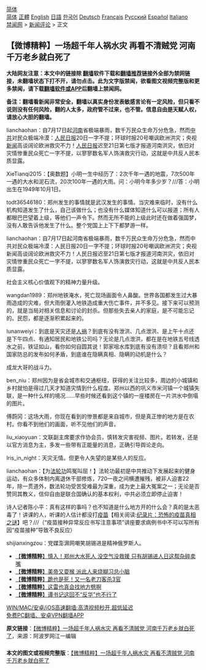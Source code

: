  <!-- 面包屑导航 --> <div class="breadcrumb"><!-- GTranslate: https://gtranslate.io/ -->  <div class="switcher notranslate">  <div class="selected">  <a href="#" onclick="return false;"> 简体</a>  </div>  <div class="option">  <a href="https://www.bannedbook.org" onclick="doGTranslate('zh-CN|zh-CN');jQuery('div.switcher div.selected a').html(jQuery(this).html());return false;" title="简体中文" class="nturl selected"> 简体</a>  <a href="https://www.bannedbook.org/zh-tw/" onclick="doGTranslate('zh-CN|zh-TW');jQuery('div.switcher div.selected a').html(jQuery(this).html());return false;" title="繁體中文" class="nturl"> 正體</a>  <a href="https://www.bannedbook.org/en/" onclick="doGTranslate('zh-CN|en');jQuery('div.switcher div.selected a').html(jQuery(this).html());return false;" title="English" class="nturl"> English</a>  <a href="https://www.bannedbook.org/ja/" onclick="doGTranslate('zh-CN|ja');jQuery('div.switcher div.selected a').html(jQuery(this).html());return false;" title="日本語" class="nturl"> 日語</a>  <a href="https://www.bannedbook.org/ko/" onclick="doGTranslate('zh-CN|ko');jQuery('div.switcher div.selected a').html(jQuery(this).html());return false;" title="한국어" class="nturl"> 한국어</a>  <a href="https://www.bannedbook.org/de/" onclick="doGTranslate('zh-CN|de');jQuery('div.switcher div.selected a').html(jQuery(this).html());return false;" title="Deutsch" class="nturl"> Deutsch</a>  <a href="https://www.bannedbook.org/fr/" onclick="doGTranslate('zh-CN|fr');jQuery('div.switcher div.selected a').html(jQuery(this).html());return false;" title="Français" class="nturl"> Français</a>  <a href="https://www.bannedbook.org/ru/" onclick="doGTranslate('zh-CN|ru');jQuery('div.switcher div.selected a').html(jQuery(this).html());return false;" title="Русский" class="nturl"> Русский</a>  <a href="https://www.bannedbook.org/es/" onclick="doGTranslate('zh-CN|es');jQuery('div.switcher div.selected a').html(jQuery(this).html());return false;" title="Español" class="nturl"> Español</a>  <a href="https://www.bannedbook.org/it/" onclick="doGTranslate('zh-CN|it');jQuery('div.switcher div.selected a').html(jQuery(this).html());return false;" title="Italiano" class="nturl"> Italiano</a>  </div>  </div>      <div class='breadcrumb-sub'><!-- Breadcrumb NavXT 6.3.0 --> <a href="https://www.bannedbook.org/" class="home">禁闻网</a> &gt; <a href="https://www.bannedbook.org/bnews/comments/" class="category">新闻评论</a> &gt; 正文</div></div><h2>【微博精粹】一场超千年人祸水灾 再看不清贼党 河南千万老乡就白死了</h2> <p class="notice"><b>大陆网友注意：本文中的链接除 <a href="https://github.com/bannedbook/fanqiang" >翻墙</a>软件下载和<a href="https://github.com/killgcd/justmysocks/blob/master/README.md">翻墙推荐</a>链接外全部为禁网链接，未翻墙状态下打不开，请勿点击。此为文字版禁闻，欲看图文视频完整版和更多禁闻，请下载<a href="https://github.com/bannedbook/fanqiang">翻墙软件或APP</a>后翻墙上禁闻网。</p><p>备注：翻墙看新闻非常安全，翻墙以真实身份发表敏感言论有一定风险，但只看不说则没有任何风险，翻的人太多，政府管不过来，也不管。信息自由是天赋人权，请放心大胆的翻墙。</b></p>  <div class="entry"> <p id="summary">lianchaohan：自7月17日起<a href="https://www.bannedbook.org/bnews/tag/%e6%b2%b3%e5%8d%97/" class="st_tag internal_tag" rel="tag" title="标签 河南 下的日志">河南</a>省极端暴雨，数千万民众生命万分危急，然而<a href="https://www.bannedbook.org/bnews/tag/%e4%b8%ad%e5%85%b1/" class="st_tag internal_tag" rel="tag" title="标签 中共 下的日志">中共</a>对民众极端冷漠：<span class='wp_keywordlink'><a href="https://www.bannedbook.org/forum2/topic109.html" title="透视人民日报" target="_blank">人民日报</a></span>20日一字不提；环球时报20号嘲讽欧洲洪灾；央视<span class='wp_keywordlink_affiliate'><a href="https://www.bannedbook.org/" title="新闻">新闻</a></span>高谈阔论欧洲救灾不力！<a href="https://www.bannedbook.org/bnews/tag/%e4%ba%ba%e6%b0%91%e6%97%a5%e6%8a%a5/" class="st_tag internal_tag" rel="tag" title="标签 人民日报 下的日志">人民日报</a>迟至21日第七版才报道河南洪灾，依旧对灾情惨重民众死亡一字不提，以寥寥数名军人饰演救灾行动，这就是中共反人民本质显露。</p> <p id="conimg">XieTianqi2015：【奥数题】小明一生中经历了：2次千年一遇的地震，7次500年一遇的大水和泥石流，20次100年一遇的大雨。问：小明今年多少岁？///答：小明出生在1949年10月1日。</p> <p>todt36546180：郑州发生的事情就是武汉发生的事情。当灾难来临时，没有什么机构知道发生了什么，自己该做什么；也没有什么媒体知道什么可以报道；所有人都眼巴巴望着上级，等他们一声令下。然而无所不能的上级此时还在做着强国梦，没有人敢告诉他发生了什么。整个党国上上下下都梦游一样。</p> <p>lianchaohan：自7月17日起河南省极端暴雨，数千万民众生命万分危急，然而中共对民众极端冷漠：人民日报20日一字不提；环球时报20号嘲讽欧洲洪灾；央视新闻高谈阔论欧洲救灾不力！人民日报迟至21日第七版才报道河南洪灾，依旧对灾情惨重民众死亡一字不提，以寥寥数名军人饰演救灾行动，这就是中共反人民本质显露。</p>  <p>社会主义核心价值观下的精神力量升级。</p> <p>wangdan1989：郑州地铁淹水，死亡现场画面令人鼻酸。世界各国都发生过大暴雨造成的灾难，但大雨倒灌入地铁造成重大伤亡事件，并不多见。接下来可以预测的，就是当局对相关信息和讨论的封杀。但那些失去亲人的家庭，是不可能忘记的。民怨，都是逐渐积累起来的。</p> <p>lunanweiyi：到底是天灾还是<a href="https://www.bannedbook.org/bnews/tag/%E4%BA%BA%E7%A5%B8/" class="st_tag internal_tag" rel="tag" title="标签 人祸 下的日志">人祸</a>？到底有没有泄洪、几点泄洪、是上午十点还是下午四点、有通知居民和地铁公司吗？无论是几点泄洪，都在是在地铁五号线透水之前，铁证如山，看你如何自圆其说！郭家咀水库到底有没有溃坝？且看郑州和国家防总的发布如何矛盾，到底谁在隐瞒真相、隐瞒的动机是什么？</p> <p>成龙大哥的战斗力。</p>  <p>ben_niu：郑州因为是省会城市和交通枢纽，获得的关注比较多，周边的小城镇和乡村就怕是得过几天才知道灾情到什么程度。郑州以西的巩义市米河镇一个城镇失联，是一种什么样的境况……早些时候还看到这个镇的一座楼房在一片洪水中倒塌的图片。</p> <p>傅蔚冈：这场大雨，你现在看到的惨景都是来自城市，但是真正惨的地方是在农村。你看不到他们的画面，听不见他们的声音。</p> <p>liu_xiaoyuan：文联副主席要求作协会员，慎转发灾害视频、图片。若转发，还是以官方消息为主，多发一些带有正能量的消息，正确引导舆论走向。</p> <p>Iris_in_night：天灾无情。但更令人失望的是某些人的反应。</p>  <p>lianchaohan：【为<a href="https://www.bannedbook.org/bnews/tag/%e6%b3%95%e8%bd%ae%e5%8a%9f/" class="st_tag internal_tag" rel="tag" title="标签 法轮功 下的日志">法轮功</a>鸣冤叫屈！】法轮功最初是中共推动下发展起来的健身运动，有众多体制内离退休干部修炼，720一夜之间横遭摧残，被非人迫害22年，除一贯道外，数法轮功受苦受难最为深重，成为史上最大冤案之一；无论是否赞同其教义，信仰自由是联合国确认的基本权利，中共必须立即停止迫害！</p> <p>诗人记者陈小平：真有这样的事吗？也不知道是什么地方开的什么会？真的是太恶毒了！讲课的人，听课的人估计都没打<span class='wp_keywordlink'><a href="https://www.bannedbook.org/bnews/tculture/20160630/551027.html" title="疫苗" target="_blank">疫苗</a></span>【相关阅读:<a href='https://www.bannedbook.org/bnews/topimagenews/20180408/925060.html' target='_blank'>纪录片：恐怖的疫苗真相之谜</a>】吧？///（“疫苗接种异常反应书写注意事项”讲座要求病例书中不可以写所有因“疫苗接种”导致不良反应）</p> <p>shijianxingzou：党媒澎湃网嘲笑胡锡进是精神俄罗斯人。</p> <ul class='op-related-articles' title='相关阅读'> <li><a href='https://www.bannedbook.org/bnews/comments/20210721/1591203.html' target='_blank'>【<b>微博精粹</b>】慎入！郑州大水死人 没空气没救援 只有胡锡进人日这帮杂碎卖嘴</a></li> <li><a href='https://www.bannedbook.org/bnews/comments/20210720/1590547.html' target='_blank'>【<b>微博精粹</b>】美帝又耍猴 派此人来烧糊习总小脑</a></li> <li><a href='https://www.bannedbook.org/bnews/comments/20210719/1589903.html' target='_blank'>【<b>微博精粹</b>】跪也是死！又一名老刀客杀3官</a></li> <li><a href='https://www.bannedbook.org/bnews/comments/20210718/1589406.html' target='_blank'>【<b>微博精粹</b>】这雷也真会找地方劈啊</a></li> <li><a href='https://www.bannedbook.org/bnews/comments/20210717/1588887.html' target='_blank'>【<b>微博精粹</b>】谭书记这回不“反华”也不行了</a></li> </ul> <p class="texttj"> <a href="https://github.com/bannedbook/fanqiang/wiki/V2ray%E6%9C%BA%E5%9C%BA" target="_blank">WIN/MAC/安卓/iOS高速翻墙:高清视频秒开,超低延迟</a><br/> <a href="https://github.com/bannedbook/fanqiang/wiki/%E7%A6%81%E9%97%BB%E7%BD%91%E5%AE%89%E5%8D%93%E7%BF%BB%E5%A2%99%E6%96%B0%E9%97%BBAPP" target="_blank">免费PC翻墙、安卓VPN翻墙APP</a></p> <p> <b>原文链接</b>：<a class="src_link" href="https://www.aboluowang.com/2021/0723/1622958.html" target="_blank">【微博精粹】一场超千年人祸水灾 再看不清贼党 河南千万老乡就白死了</a>，来源：阿波罗网江一编辑 </p><a name='sharetosocial'></a>  <div style="margin-bottom:5px;padding-bottom:5px;clear:both"> <div id="archive-pix-1" class="banner-ads"> <!-- AuctionX Display platform tag START --> <div id="26318x728x90x621x_ADSLOT2" clicktrack="%%CLICK_URL_ESC%%"></div> <!-- AuctionX Display platform tag END --> </div> <div id="archive-pix-2" class="banner-ads"> <!-- AuctionX Display platform tag START --> <div id="26315x300x250x621x_ADSLOT2" clicktrack="%%CLICK_URL_ESC%%"></div> <!-- AuctionX Display platform tag END --> </div> </div>  <div id="archive-pix-1" class="banner-ads"> <!-- AuctionX Display platform tag START --> <div id="26318x728x90x621x_ADSLOT3" clicktrack="%%CLICK_URL_ESC%%"></div> <!-- AuctionX Display platform tag END --> </div> <div><b>本文的图文或视频完整版</b>：<a href='https://www.bannedbook.org/bnews/comments/20210723/1592596.html'>【微博精粹】一场超千年人祸水灾 再看不清贼党 河南千万老乡就白死了</a></div>  </div><!--END ENTRY--> 